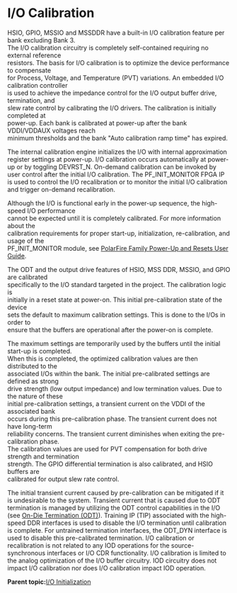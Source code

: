# I/O Calibration

HSIO, GPIO, MSSIO and MSSDDR have a built-in I/O calibration feature per bank excluding Bank 3.<br /> The I/O calibration circuitry is completely self-contained requiring no external reference<br /> resistors. The basis for I/O calibration is to optimize the device performance to compensate<br /> for Process, Voltage, and Temperature \(PVT\) variations. An embedded I/O calibration controller<br /> is used to achieve the impedance control for the I/O output buffer drive, termination, and<br /> slew rate control by calibrating the I/O drivers. The calibration is initially completed at<br /> power-up. Each bank is calibrated at power-up after the bank VDDI/VDDAUX voltages reach<br /> minimum thresholds and the bank "Auto calibration ramp time" has expired.

The internal calibration engine initializes the I/O with internal approximation register settings at power-up. I/O calibration occurs automatically at power-up or by toggling DEVRST\_N. On-demand calibration can be invoked by user control after the initial I/O calibration. The PF\_INIT\_MONITOR FPGA IP is used to control the I/O recalibration or to monitor the initial I/O calibration and trigger on-demand recalibration.

Although the I/O is functional early in the power-up sequence, the high-speed I/O performance<br /> cannot be expected until it is completely calibrated. For more information about the<br /> calibration requirements for proper start-up, initialization, re-calibration, and usage of the<br /> PF\_INIT\_MONITOR module, see [PolarFire Family Power-Up and Resets User Guide](https://ww1.microchip.com/downloads/aemDocuments/documents/FPGA/ProductDocuments/UserGuides/Microchip_PolarFire_FPGA_and_PolarFire_SoC_FPGA_Power_Up_and_Reset_User_Guide_VC.pdf).

The ODT and the output drive features of HSIO, MSS DDR, MSSIO, and GPIO are calibrated<br /> specifically to the I/O standard targeted in the project. The calibration logic is<br /> initially in a reset state at power-on. This initial pre-calibration state of the device<br /> sets the default to maximum calibration settings. This is done to the I/Os in order to<br /> ensure that the buffers are operational after the power-on is complete.

The maximum settings are temporarily used by the buffers until the initial start-up is completed.<br /> When this is completed, the optimized calibration values are then distributed to the<br /> associated I/Os within the bank. The initial pre-calibrated settings are defined as strong<br /> drive strength \(low output impedance\) and low termination values. Due to the nature of these<br /> initial pre-calibration settings, a transient current on the VDDI of the associated bank<br /> occurs during this pre-calibration phase. The transient current does not have long-term<br /> reliability concerns. The transient current diminishes when exiting the pre-calibration phase.<br /> The calibration values are used for PVT compensation for both drive strength and termination<br /> strength. The GPIO differential termination is also calibrated, and HSIO buffers are<br /> calibrated for output slew rate control.

The initial transient current caused by pre-calibration can be mitigated if it is undesirable to the system. Transient current that is caused due to ODT termination is managed by utilizing the ODT control capabilities in the I/O \(see [On-Die Termination \(ODT\)](GUID-34252CA1-27AF-4B9E-BF64-39CEC9B179DF.md#GUID-179CB169-68A9-45D4-8C34-45177848E41A)\). Training IP \(TIP\) associated with the high-speed DDR interfaces is used to disable the I/O termination until calibration is complete. For untrained termination interfaces, the ODT\_DYN interface is used to disable this pre-calibrated termination. I/O calibration or recalibration is not related to any IOD operations for the source-synchronous interfaces or I/O CDR functionality. I/O calibration is limited to the analog optimization of the I/O buffer circuitry. IOD circuitry does not impact I/O calibration nor does I/O calibration impact IOD operation.

**Parent topic:**[I/O Initialization](GUID-5ABE88CD-2F50-491C-A28E-F2CE4C4B7AE4.md)

